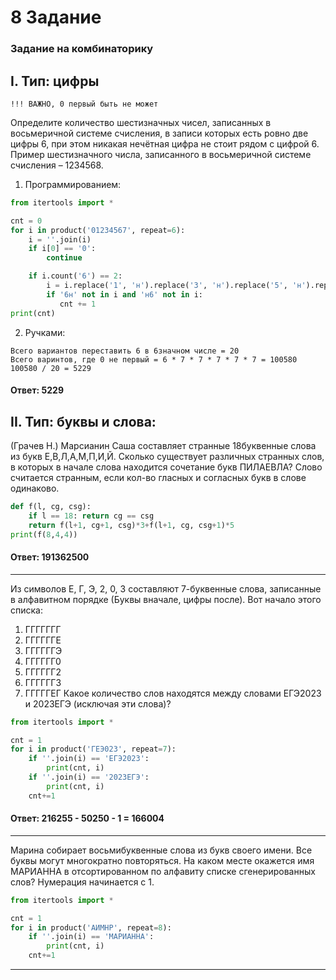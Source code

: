 # 8 Задание
### Задание на комбинаторику

## I. Тип: цифры
    !!! ВАЖНО, 0 первый быть не может

Определите количество шестизначных чисел, записанных в восьмеричной системе счисления, в записи которых есть ровно две цифры 6, при этом никакая нечётная цифра не стоит рядом с цифрой 6.
Пример шестизначного числа, записанного в восьмеричной системе счисления – 1234568.

1) Программированием:
```python
from itertools import *

cnt = 0
for i in product('01234567', repeat=6):
    i = ''.join(i)
    if i[0] == '0':
        continue

    if i.count('6') == 2:
        i = i.replace('1', 'н').replace('3', 'н').replace('5', 'н').replace('7', 'н')
        if '6н' not in i and 'н6' not in i:
           cnt += 1
print(cnt)
```

2) Ручками:
```textmate
Всего вариантов переставить 6 в 6значном числе = 20
Всего варинтов, где 0 не первый = 6 * 7 * 7 * 7 * 7 * 7 = 100580
100580 / 20 = 5229
```

#### Ответ: 5229

## II. Тип: буквы и слова:

(Грачев Н.) Марсианин Саша составляет странные 18буквенные слова из букв Е,В,Л,А,М,П,И,Й.
Сколько существует различных странных слов,
в которых в начале слова находится сочетание букв ПИЛАЕВЛА?
Слово считается странным, если кол-во гласных и согласных букв в слове одинаково.


```python
def f(l, cg, csg):
    if l == 18: return cg == csg
    return f(l+1, cg+1, csg)*3+f(l+1, cg, csg+1)*5
print(f(8,4,4))
```

#### Ответ: 191362500

---

Из символов Е, Г, Э, 2, 0, 3 составляют 7-буквенные слова,
записанные в алфавитном порядке (Буквы вначале, цифры после).
Вот начало этого списка:
1.    ГГГГГГГ
2.    ГГГГГГЕ
3.    ГГГГГГЭ
4.    ГГГГГГ0
5.    ГГГГГГ2
6.    ГГГГГГ3
7.    ГГГГГЕГ
Какое количество слов находятся между словами ЕГЭ2023 и 2023ЕГЭ (исключая эти слова)?
```python
from itertools import *

cnt = 1
for i in product('ГЕЭ023', repeat=7):
    if ''.join(i) == 'ЕГЭ2023':
        print(cnt, i)
    if ''.join(i) == '2023ЕГЭ':
        print(cnt, i)
    cnt+=1
```
#### Ответ: 216255 - 50250 - 1 = 166004

---

Марина собирает восьмибуквенные слова из букв своего имени.
Все буквы могут многократно повторяться.
На каком месте окажется имя МАРИАННА в отсортированном по алфавиту списке сгенерированных слов?
Нумерация начинается с 1.

```python
from itertools import *

cnt = 1
for i in product('АИМНР', repeat=8):
    if ''.join(i) == 'МАРИАННА':
        print(cnt, i)
    cnt+=1
```
---
